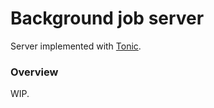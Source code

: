 # Background job server

Server implemented with [Tonic](https://github.com/hyperium/tonic).

### Overview

WIP.
